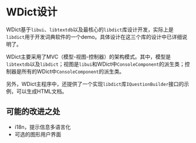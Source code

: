 # WDict设计

WDict基于`libui`、`libtextdb`以及最核心的`libdict`库设计开发，实际上是`libdict`用于开发词典软件的一个demo。具体设计在这三个库的设计中已详细说明了。

WDict主要采用了MVC（模型-视图-控制器）的架构模式。其中，模型是`libtextdb`以及`libdict`；视图是`libui`和WDict中`ConsoleComponent`的派生类；控制器是所有的WDict中`ConsoleComponent`的派生类。

另外，WDict主程序中，还提供了一个实现`libdict`库`IQuestionBuilder`接口的示例，可以生成HTML文档。

## 可能的改进之处

- i18n，提示信息多语言化
- 可选的图形用户界面


